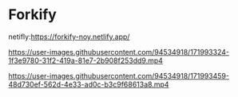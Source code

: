 # Forkify

netifly:https://forkify-noy.netlify.app/


https://user-images.githubusercontent.com/94534918/171993324-1f3e9780-31f2-419a-81e7-2b908f253dd9.mp4


https://user-images.githubusercontent.com/94534918/171993459-48d730ef-562d-4e33-ad0c-b3c9f68613a8.mp4

